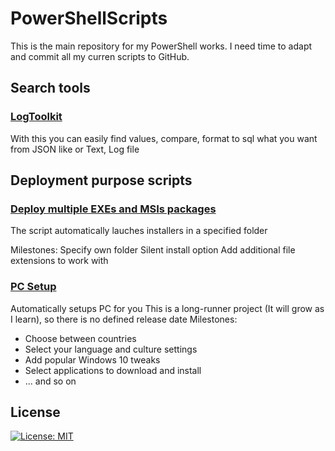 # PowerShellScripts
This is the main repository for my PowerShell works. I need time to adapt and commit all my curren scripts to GitHub.
## Search tools
### [LogToolkit](/Up%20To%20Date/Text%20Sort/LogToolkit.ps1)
With this you can easily find values, compare, format to sql what you want from JSON like or Text, Log file
## Deployment purpose scripts
### [Deploy multiple EXEs and MSIs packages](/UpToDate/DeployExeAndMsi.ps1)
The script automatically lauches installers in a specified folder

Milestones:
Specify own folder
Silent install option
Add additional file extensions to work with

### [PC Setup](/UpToDate/ChangeTimeNameCulture.ps1)
Automatically setups PC for you
This is a long-runner project (It will grow as I learn), so there is no defined release date
Milestones:
- Choose between countries
- Select your language and culture settings
- Add popular Windows 10 tweaks
- Select applications to download and install
- ... and so on
## License
[![License: MIT](https://img.shields.io/badge/License-MIT-yellow.svg)](https://opensource.org/licenses/MIT)
